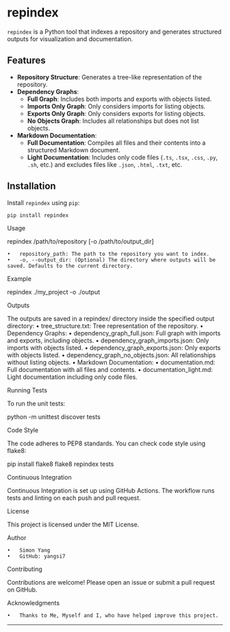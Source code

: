 # repindex

`repindex` is a Python tool that indexes a repository and generates structured outputs for visualization and documentation.

## Features

- **Repository Structure**: Generates a tree-like representation of the repository.
- **Dependency Graphs**:
  - **Full Graph**: Includes both imports and exports with objects listed.
  - **Imports Only Graph**: Only considers imports for listing objects.
  - **Exports Only Graph**: Only considers exports for listing objects.
  - **No Objects Graph**: Includes all relationships but does not list objects.
- **Markdown Documentation**:
  - **Full Documentation**: Compiles all files and their contents into a structured Markdown document.
  - **Light Documentation**: Includes only code files (`.ts`, `.tsx`, `.css`, `.py`, `.sh`, etc.) and excludes files like `.json`, `.html`, `.txt`, etc.

## Installation

Install `repindex` using `pip`:

```bash
pip install repindex
```

Usage

repindex /path/to/repository [-o /path/to/output_dir]

	•	repository_path: The path to the repository you want to index.
	•	-o, --output_dir: (Optional) The directory where outputs will be saved. Defaults to the current directory.

Example

repindex ./my_project -o ./output

Outputs

The outputs are saved in a repindex/ directory inside the specified output directory:
	•	tree_structure.txt: Tree representation of the repository.
	•	Dependency Graphs:
	•	dependency_graph_full.json: Full graph with imports and exports, including objects.
	•	dependency_graph_imports.json: Only imports with objects listed.
	•	dependency_graph_exports.json: Only exports with objects listed.
	•	dependency_graph_no_objects.json: All relationships without listing objects.
	•	Markdown Documentation:
	•	documentation.md: Full documentation with all files and contents.
	•	documentation_light.md: Light documentation including only code files.

Running Tests

To run the unit tests:

python -m unittest discover tests

Code Style

The code adheres to PEP8 standards. You can check code style using flake8:

pip install flake8
flake8 repindex tests

Continuous Integration

Continuous Integration is set up using GitHub Actions. The workflow runs tests and linting on each push and pull request.

License

This project is licensed under the MIT License.

Author

	•	Simon Yang
	•	GitHub: yangsi7

Contributing

Contributions are welcome! Please open an issue or submit a pull request on GitHub.

Acknowledgments

	•	Thanks to Me, Myself and I, who have helped improve this project.

---
